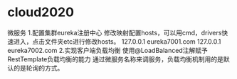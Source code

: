 # cloud2020
微服务
1.配置集群eureka注册中心
修改映射配置hosts，可以用cmd，drivers快速进入，点击文件夹etc进行修改hosts。
127.0.0.1 eureka7001.com
127.0.0.1 eureka7002.com
2.实现客户端负载均衡
使用@LoadBalanced注解赋予RestTemplate负载均衡的能力
通过微服务名称来调服务，负载均衡机制用的是默认的是轮询的方式。
